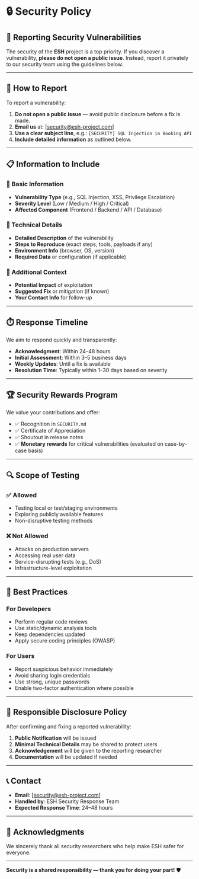 # 🔒 Security Policy

## 🚨 Reporting Security Vulnerabilities

The security of the **ESH** project is a top priority. If you discover a vulnerability, **please do not open a public issue**. Instead, report it privately to our security team using the guidelines below.

---

## 📧 How to Report

To report a vulnerability:

1. **Do not open a public issue** — avoid public disclosure before a fix is made.
2. **Email us** at: [security@esh-project.com]
3. **Use a clear subject line**, e.g.: `[SECURITY] SQL Injection in Booking API`
4. **Include detailed information** as outlined below.

---

## 📋 Information to Include

### 🔹 Basic Information
- **Vulnerability Type** (e.g., SQL Injection, XSS, Privilege Escalation)
- **Severity Level** (Low / Medium / High / Critical)
- **Affected Component** (Frontend / Backend / API / Database)

### 🔹 Technical Details
- **Detailed Description** of the vulnerability
- **Steps to Reproduce** (exact steps, tools, payloads if any)
- **Environment Info** (browser, OS, version)
- **Required Data** or configuration (if applicable)

### 🔹 Additional Context
- **Potential Impact** of exploitation
- **Suggested Fix** or mitigation (if known)
- **Your Contact Info** for follow-up

---

## ⏱️ Response Timeline

We aim to respond quickly and transparently:

- **Acknowledgment**: Within 24–48 hours
- **Initial Assessment**: Within 3–5 business days
- **Weekly Updates**: Until a fix is available
- **Resolution Time**: Typically within 1–30 days based on severity

---

## 🏆 Security Rewards Program

We value your contributions and offer:

- ✅ Recognition in `SECURITY.md`
- ✅ Certificate of Appreciation
- ✅ Shoutout in release notes
- ✅ **Monetary rewards** for critical vulnerabilities (evaluated on case-by-case basis)

---

## 🔍 Scope of Testing

### ✅ Allowed
- Testing local or test/staging environments
- Exploring publicly available features
- Non-disruptive testing methods

### ❌ Not Allowed
- Attacks on production servers
- Accessing real user data
- Service-disrupting tests (e.g., DoS)
- Infrastructure-level exploitation

---

## 🧠 Best Practices

### For Developers
- Perform regular code reviews
- Use static/dynamic analysis tools
- Keep dependencies updated
- Apply secure coding principles (OWASP)

### For Users
- Report suspicious behavior immediately
- Avoid sharing login credentials
- Use strong, unique passwords
- Enable two-factor authentication where possible

---

## 🔄 Responsible Disclosure Policy

After confirming and fixing a reported vulnerability:

1. **Public Notification** will be issued
2. **Minimal Technical Details** may be shared to protect users
3. **Acknowledgement** will be given to the reporting researcher
4. **Documentation** will be updated if needed

---

## 📞 Contact

- **Email**: [security@esh-project.com]
- **Handled by**: ESH Security Response Team
- **Expected Response Time**: 24–48 hours

---

## 🙏 Acknowledgments

We sincerely thank all security researchers who help make ESH safer for everyone.

---

**Security is a shared responsibility — thank you for doing your part!** 🛡️
